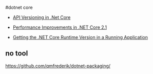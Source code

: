 #dotnet core

* [API Versioning in .Net Core](https://neelbhatt.com/2018/04/21/api-versioning-in-net-core/)

* [Performance Improvements in .NET Core 2.1](https://blogs.msdn.microsoft.com/dotnet/2018/04/18/performance-improvements-in-net-core-2-1/)

* [Getting the .NET Core Runtime Version in a Running Application](https://weblog.west-wind.com/posts/2018/Apr/12/Getting-the-NET-Core-Runtime-Version-in-a-Running-Application)


## no tool

https://github.com/qmfrederik/dotnet-packaging/
